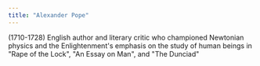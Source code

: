 ```yaml
---
title: "Alexander Pope"
---
```

(1710-1728) English author and literary critic who championed Newtonian physics and the Enlightenment's emphasis on the study of human beings in &quot;Rape of the Lock&quot;, &quot;An Essay on Man&quot;, and &quot;The Dunciad&quot;

